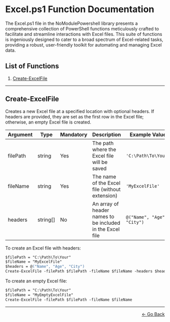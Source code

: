 # Excel.ps1 Function Documentation

The Excel.ps1 file in the NoModulePowershell library presents a comprehensive collection of PowerShell functions meticulously crafted to facilitate and streamline interactions with Excel files. This suite of functions is ingeniously designed to cater to a broad spectrum of Excel-related tasks, providing a robust, user-friendly toolkit for automating and managing Excel data.

## List of Functions

1. [Create-ExcelFile](#create-excelfile)

---

## Create-ExcelFile

Creates a new Excel file at a specified location with optional headers. If headers are provided, they are set as the first row in the Excel file; otherwise, an empty Excel file is created.

| Argument | Type     | Mandatory | Description                                                  | Example Value                           |
|----------|----------|-----------|--------------------------------------------------------------|-----------------------------------------|
| filePath | string   | Yes       | The path where the Excel file will be saved                  | `'C:\Path\To\Your'`                     |
| fileName | string   | Yes       | The name of the Excel file (without extension)               | `'MyExcelFile'`                         |
| headers  | string[] | No        | An array of header names to be included in the Excel file    | `@("Name", "Age", "City")`              |

To create an Excel file with headers:

```ps
$filePath = "C:\Path\To\Your"
$fileName = "MyExcelFile"
$headers = @("Name", "Age", "City")
Create-ExcelFile -filePath $filePath -fileName $fileName -headers $headers
```

To create an empty Excel file:

```ps
$filePath = "C:\Path\To\Your"
$fileName = "MyEmptyExcelFile"
Create-ExcelFile -filePath $filePath -fileName $fileName
```

---

<p align="right">
  <a href="/docs/README.md">← Go Back</a>
</p>